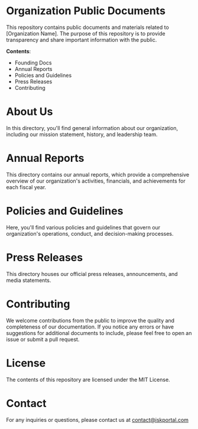 # Organization Public Documents
This repository contains public documents and materials related to [Organization Name]. The purpose of this repository is to provide transparency and share important information with the public.

**Contents**:
- Founding Docs
- Annual Reports
- Policies and Guidelines
- Press Releases
- Contributing

# About Us
In this directory, you'll find general information about our organization, including our mission statement, history, and leadership team.

# Annual Reports
This directory contains our annual reports, which provide a comprehensive overview of our organization's activities, financials, and achievements for each fiscal year.

# Policies and Guidelines
Here, you'll find various policies and guidelines that govern our organization's operations, conduct, and decision-making processes.

# Press Releases
This directory houses our official press releases, announcements, and media statements.

# Contributing
We welcome contributions from the public to improve the quality and completeness of our documentation. If you notice any errors or have suggestions for additional documents to include, please feel free to open an issue or submit a pull request.

# License
The contents of this repository are licensed under the MIT License.

# Contact
For any inquiries or questions, please contact us at contact@iskportal.com

